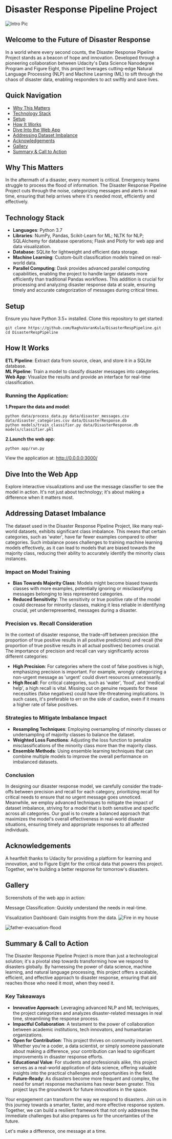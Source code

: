 # Disaster Response Pipeline Project

![Intro Pic](screenshots_app/Home_page.png)

## Welcome to the Future of Disaster Response

In a world where every second counts, the Disaster Response Pipeline Project stands as a beacon of hope and innovation. Developed through a pioneering collaboration between Udacity's Data Science Nanodegree Program and Figure Eight, this project leverages cutting-edge Natural Language Processing (NLP) and Machine Learning (ML) to sift through the chaos of disaster data, enabling responders to act swiftly and save lives.

## Quick Navigation

- [Why This Matters](#why-this-matters)
- [Technology Stack](#technology-stack)
- [Setup](#setup)
- [How It Works](#how-it-works)
- [Dive Into the Web App](#dive-into-the-web-app)
- [Addressing Dataset Imbalance](#Addressing-Dataset-Imbalance)
- [Acknowledgements](#acknowledgements)
- [Gallery](#gallery)
- [Summary & Call to Action](#summary--call-to-action)

## Why This Matters

In the aftermath of a disaster, every moment is critical. Emergency teams struggle to process the flood of information. The Disaster Response Pipeline Project cuts through the noise, categorizing messages and alerts in real time, ensuring that help arrives where it's needed most, efficiently and effectively.

## Technology Stack

- **Languages**: Python 3.7
- **Libraries**: NumPy, Pandas, Scikit-Learn for ML; NLTK for NLP; SQLAlchemy for database operations; Flask and Plotly for web app and data visualization.
- **Database**: SQLite for lightweight and efficient data storage.
- **Machine Learning**: Custom-built classification models trained on real-world data.
- **Parallel Computing**: Dask provides advanced parallel computing capabilities, enabling the project to handle larger datasets more efficiently than traditional Pandas workflows. This addition is crucial for processing and analyzing disaster response data at scale, ensuring timely and accurate categorization of messages during critical times.

## Setup

Ensure you have Python 3.5+ installed. Clone this repository to get started:

```shell
git clone https://github.com/RaghuVaranKula/DisasterRespPipeline.git
cd DisasterRespPipeline
```

## How It Works

**ETL Pipeline**: Extract data from source, clean, and store it in a SQLite database.        
**ML Pipeline**: Train a model to classify disaster messages into categories.
**Web App**: Visualize the results and provide an interface for real-time classification.

### Running the Application:
**1.Prepare the data and model**:

```shell
python data/process_data.py data/disaster_messages.csv data/disaster_categories.csv data/DisasterResponse.db
python models/train_classifier.py data/DisasterResponse.db models/classifier.pkl
```
**2.Launch the web app**:
```shell
python app/run.py
```

View the application at: http://0.0.0.0:3000/

## Dive Into the Web App
Explore interactive visualizations and use the message classifier to see the model in action. It's not just about technology; it's about making a difference when it matters most.

## Addressing Dataset Imbalance

The dataset used in the Disaster Response Pipeline Project, like many real-world datasets, exhibits significant class imbalance. This means that certain categories, such as 'water', have far fewer examples compared to other categories. Such imbalance poses challenges to training machine learning models effectively, as it can lead to models that are biased towards the majority class, reducing their ability to accurately identify the minority class instances.

### Impact on Model Training

- **Bias Towards Majority Class**: Models might become biased towards classes with more examples, potentially ignoring or misclassifying messages belonging to less represented categories.
- **Reduced Sensitivity**: The sensitivity or true positive rate of the model could decrease for minority classes, making it less reliable in identifying crucial, yet underrepresented, messages during a disaster.

### Precision vs. Recall Consideration

In the context of disaster response, the trade-off between precision (the proportion of true positive results in all positive predictions) and recall (the proportion of true positive results in all actual positives) becomes crucial. The importance of precision and recall can vary significantly across different categories:

- **High Precision**: For categories where the cost of false positives is high, emphasizing precision is important. For example, wrongly categorizing a non-urgent message as 'urgent' could divert resources unnecessarily.
- **High Recall**: For critical categories, such as 'water', 'food', and 'medical help', a high recall is vital. Missing out on genuine requests for these necessities (false negatives) could have life-threatening implications. In such cases, it's preferable to err on the side of caution, even if it means a higher rate of false positives.

### Strategies to Mitigate Imbalance Impact

- **Resampling Techniques**: Employing oversampling of minority classes or undersampling of majority classes to balance the dataset.
- **Weighted Loss Functions**: Adjusting the loss function to penalize misclassifications of the minority class more than the majority class.
- **Ensemble Methods**: Using ensemble learning techniques that can combine multiple models to improve the overall performance on imbalanced datasets.

### Conclusion

In designing our disaster response model, we carefully consider the trade-offs between precision and recall for each category, prioritizing recall for critical needs to ensure that no urgent message goes unnoticed. Meanwhile, we employ advanced techniques to mitigate the impact of dataset imbalance, striving for a model that is both sensitive and specific across all categories. Our goal is to create a balanced approach that maximizes the model's overall effectiveness in real-world disaster situations, ensuring timely and appropriate responses to all affected individuals.


## Acknowledgements
A heartfelt thanks to Udacity for providing a platform for learning and innovation, and to Figure Eight for the critical data that powers this project. Together, we're building a better response for tomorrow's disasters.

## Gallery
Screenshots of the web app in action:

Message Classification: Quickly understand the needs in real-time.

Visualization Dashboard: Gain insights from the data.
![Fire in my house](<screenshots_app/Screenshot 2024-02-04 205726.png>)

![father-evacuation-flood](<screenshots_app/Screenshot 2024-02-04 210614.png>)

## Summary & Call to Action

The Disaster Response Pipeline Project is more than just a technological solution; it's a pivotal step towards transforming how we respond to disasters globally. By harnessing the power of data science, machine learning, and natural language processing, this project offers a scalable, efficient, and effective approach to disaster response, ensuring that aid reaches those who need it most, when they need it.

### Key Takeaways

- **Innovative Approach**: Leveraging advanced NLP and ML techniques, the project categorizes and analyzes disaster-related messages in real time, streamlining the response process.
- **Impactful Collaboration**: A testament to the power of collaboration between academic institutions, tech innovators, and humanitarian organizations.
- **Open for Contribution**: This project thrives on community involvement. Whether you're a coder, a data scientist, or simply someone passionate about making a difference, your contribution can lead to significant improvements in disaster response efforts.
- **Educational Value**: For students and professionals alike, this project serves as a real-world application of data science, offering valuable insights into the practical challenges and opportunities in the field.
- **Future-Ready**: As disasters become more frequent and complex, the need for smart response mechanisms has never been greater. This project lays the groundwork for future innovations in the space.

Your engagement can transform the way we respond to disasters. Join us in this journey towards a smarter, faster, and more effective response system. Together, we can build a resilient framework that not only addresses the immediate challenges but also prepares us for the uncertainties of the future.

Let's make a difference, one message at a time.